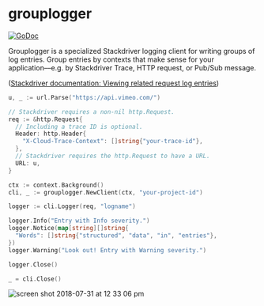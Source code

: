 # grouplogger

[![GoDoc](https://godoc.org/github.com/vimeo/grouplogger?status.svg)](https://godoc.org/github.com/vimeo/grouplogger)

Grouplogger is a specialized Stackdriver logging client for writing groups of log entries. Group entries by contexts that make sense for your application––e.g. by Stackdriver Trace, HTTP request, or Pub/Sub message.

([Stackdriver documentation: Viewing related request log entries](https://cloud.google.com/appengine/docs/flexible/go/writing-application-logs#related-app-logs))

```go
u, _ := url.Parse("https://api.vimeo.com/")

// Stackdriver requires a non-nil http.Request.
req := &http.Request{
  // Including a trace ID is optional.
  Header: http.Header{
    "X-Cloud-Trace-Context": []string{"your-trace-id"},
  },
  // Stackdriver requires the http.Request to have a URL.
  URL: u,
}

ctx := context.Background()
cli, _ := grouplogger.NewClient(ctx, "your-project-id")

logger := cli.Logger(req, "logname")

logger.Info("Entry with Info severity.")
logger.Notice(map[string][]string{
  "Words": []string{"structured", "data", "in", "entries"},
})
logger.Warning("Look out! Entry with Warning severity.")

logger.Close()

_ = cli.Close()
```

<img alt="screen shot 2018-07-31 at 12 33 06 pm" src="https://user-images.githubusercontent.com/4955943/43481638-8330b71e-94d4-11e8-9288-cc16d48bf062.png">
